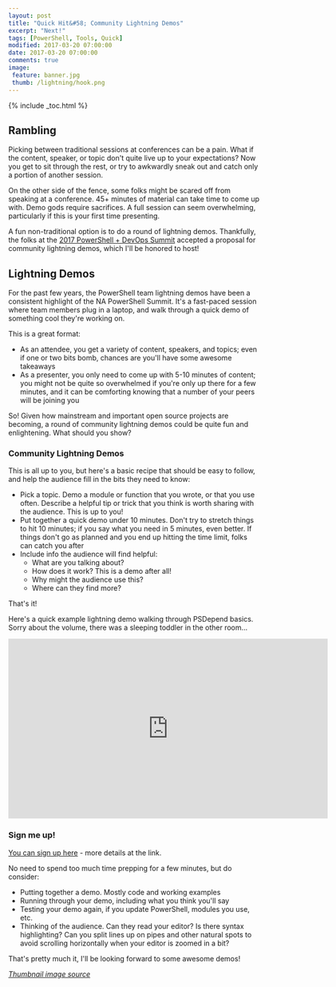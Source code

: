 ```yaml
---
layout: post
title: "Quick Hit&#58; Community Lightning Demos"
excerpt: "Next!"
tags: [PowerShell, Tools, Quick]
modified: 2017-03-20 07:00:00
date: 2017-03-20 07:00:00
comments: true
image:
 feature: banner.jpg
 thumb: /lightning/hook.png
---
```

{% include _toc.html %}

## Rambling

Picking between traditional sessions at conferences can be a pain.  What if the content, speaker, or topic don't quite live up to your expectations?  Now you get to sit through the rest, or try to awkwardly sneak out and catch only a portion of another session.

On the other side of the fence, some folks might be scared off from speaking at a conference.  45+ minutes of material can take time to come up with.  Demo gods require sacrifices.  A full session can seem overwhelming, particularly if this is your first time presenting.

A fun non-traditional option is to do a round of lightning demos.  Thankfully, the folks at the [2017 PowerShell + DevOps Summit](https://powershell.org/summit/) accepted a proposal for community lightning demos, which I'll be honored to host!

## Lightning Demos

For the past few years, the PowerShell team lightning demos have been a consistent highlight of the NA PowerShell Summit.  It's a fast-paced session where team members plug in a laptop, and walk through a quick demo of something cool they're working on.

This is a great format:

* As an attendee, you get a variety of content, speakers, and topics; even if one or two bits bomb, chances are you'll have some awesome takeaways
* As a presenter, you only need to come up with 5-10 minutes of content; you might not be quite so overwhelmed if you're only up there for a few minutes, and it can be comforting knowing that a number of your peers will be joining you

So!  Given how mainstream and important open source projects are becoming, a round of community lightning demos could be quite fun and enlightening.  What should you show?

### Community Lightning Demos

This is all up to you, but here's a basic recipe that should be easy to follow, and help the audience fill in the bits they need to know:

* Pick a topic.  Demo a module or function that you wrote, or that you use often.  Describe a helpful tip or trick that you think is worth sharing with the audience.  This is up to you!
* Put together a quick demo under 10 minutes.  Don't try to stretch things to hit 10 minutes; if you say what you need in 5 minutes, even better.  If things don't go as planned and you end up hitting the time limit, folks can catch you after
* Include info the audience will find helpful:
  * What are you talking about?
  * How does it work?  This is a demo after all!
  * Why might the audience use this?
  * Where can they find more?

That's it!

Here's a quick example lightning demo walking through PSDepend basics.  Sorry about the volume, there was a sleeping toddler in the other room...

<iframe width="640" height="360" src="https://www.youtube-nocookie.com/embed/50Z6vEHVgDg?controls=0&amp;showinfo=0" frameborder="0" allowfullscreen></iframe>

### Sign me up!

[You can sign up here](https://goo.gl/forms/8sCiEeehOiyT2ynh2) - more details at the link.

No need to spend too much time prepping for a few minutes, but do consider:

* Putting together a demo.  Mostly code and working examples
* Running through your demo, including what you think you'll say
* Testing your demo again, if you update PowerShell, modules you use, etc.
* Thinking of the audience.  Can they read your editor?  Is there syntax highlighting?  Can you split lines up on pipes and other natural spots to avoid scrolling horizontally when your editor is zoomed in a bit?

That's pretty much it, I'll be looking forward to some awesome demos!

*[Thumbnail image source](http://muppet.wikia.com/wiki/Vaudeville?file=Tms406-kermit.jpg)*